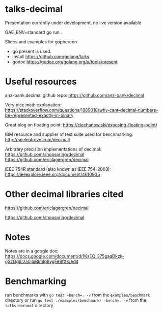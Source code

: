 # talks-decimal
Presentation currently under development, no live version available

GAE_ENV=standard go run .

Slides and examples for gophercon
- go present is used:
- install https://github.com/golang/talks
- godoc https://godoc.org/golang.org/x/tools/present

# Useful resources

anz-bank decimal github repo:
<https://github.com/anz-bank/decimal>

Very nice math explanation:
<https://stackoverflow.com/questions/1089018/why-cant-decimal-numbers-be-represented-exactly-in-binary>

Great blog on floating point:
<https://ciechanow.ski/exposing-floating-point/>

IBM resource and supplier of test suite used for benchmarking:
<http://speleotrove.com/decimal/>

Arbitrary precision implementations of decimal:
<https://github.com/shopspring/decimal>
<https://github.com/ericlagergren/decimal>

IEEE 754R standard (also known as IEEE 754-2008):
<https://ieeexplore.ieee.org/document/4610935>

# Other decimal libraries cited
<https://github.com/ericlagergren/decimal>

<https://github.com/shopspring/decimal>


# Notes
Notes are in a google doc:
<https://docs.google.com/document/d/1KsEQ_375gaqDkzk-gSzGg9rza0jbjBImIp8ygEe8fXk/edit>

# Benchmarking

run benchmarks with
`go test -bench=. -v` from the `examples/benchmark` directory
or run
`go test ./examples/benchmark/ -bench=. -v` from the `talks-decimal` directory

